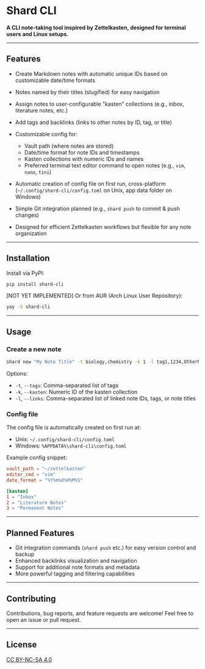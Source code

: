 # Shard CLI

**A CLI note-taking tool inspired by Zettelkasten, designed for terminal users and Linux setups.**

---

## Features

* Create Markdown notes with automatic unique IDs based on customizable date/time formats
* Notes named by their titles (slugified) for easy navigation
* Assign notes to user-configurable "kasten" collections (e.g., inbox, literature notes, etc.)
* Add tags and backlinks (links to other notes by ID, tag, or title)
* Customizable config for:

  * Vault path (where notes are stored)
  * Date/time format for note IDs and timestamps
  * Kasten collections with numeric IDs and names
  * Preferred terminal text editor command to open notes (e.g., `vim`, `nano`, `tini`)
* Automatic creation of config file on first run, cross-platform (`~/.config/shard-cli/config.toml` on Unix, app data folder on Windows)
* Simple Git integration planned (e.g., `shard push` to commit & push changes)
* Designed for efficient Zettelkasten workflows but flexible for any note organization

---

## Installation

Install via PyPI:

```bash
pip install shard-cli
```

[NOT YET IMPLEMENTED] Or from AUR (Arch Linux User Repository):

```bash
yay -S shard-cli
```

---

## Usage

### Create a new note

```bash
shard new "My Note Title" -t biology,chemistry -k 1 -l tag1,1234,OtherNote
```

Options:

* `-t`, `--tags`: Comma-separated list of tags
* `-k`, `--kasten`: Numeric ID of the kasten collection
* `-l`, `--links`: Comma-separated list of linked note IDs, tags, or note titles

### Config file

The config file is automatically created on first run at:

* Unix: `~/.config/shard-cli/config.toml`
* Windows: `%APPDATA%\shard-cli\config.toml`

Example config snippet:

```toml
vault_path = "~/zettelkasten"
editor_cmd = "vim"
date_format = "%Y%m%d%H%M%S"

[kasten]
1 = "Inbox"
2 = "Literature Notes"
3 = "Permanent Notes"
```

---

## Planned Features

* Git integration commands (`shard push` etc.) for easy version control and backup
* Enhanced backlinks visualization and navigation
* Support for additional note formats and metadata
* More powerful tagging and filtering capabilities

---

## Contributing

Contributions, bug reports, and feature requests are welcome! Feel free to open an issue or pull request.

---

## License

[CC BY-NC-SA 4.0](LICENSE)